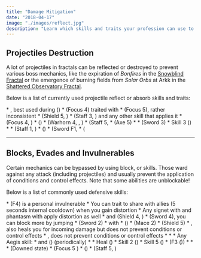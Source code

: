 ```yaml
---
title: "Damage Mitigation"
date: "2018-04-17"
image: "./images/reflect.jpg"
description: "Learn which skills and traits your profession can use to avoid damaging mechanics."
---
```


## Projectiles Destruction

A lot of projectiles in fractals can be reflected or destroyed to prevent various boss mechanics, like the expiration of _Bonfires_ in the [Snowblind Fractal](https://discretize.eu/fractals/snowblind) or the emergence of burning fields from _Solar Orbs_ at Arkk in the [Shattered Observatory Fractal](https://discretize.eu/fractals/shattered-observatory).

Below is a list of currently used projectile reflect or absorb skills and traits:

<CardGroup itemsPerRow="3">

<Card color="mesmer">
<CardHeader>
<Specialization name="mesmer"/>
</CardHeader>
<CardContent>
* <Skill id="10302"/>, best used during <Skill id="29830"/> (<Icon name="chronomancer"/>)
* <Skill id="10186"/> (Focus 4) traited with <Trait id="751"/>
* <Skill id="10282"/> (Focus 5), rather inconsistent
* <Skill id="30643"/> (Shield 5, <Icon name="chronomancer"/>)
</CardContent>
</Card>

<Card color="elementalist">
<CardHeader>
<Specialization name="elementalist"/>
</CardHeader>
<CardContent>
* <Skill id="5685"/> (Staff 3, <Skill id="5495" text="false"/>) and any other skill that applies it
* <Skill id="5530"/> (Focus 4, <Skill id="5494" text="false"/>)
* <Skill id="30432"/> (<Icon name="tempest"/>)
* <Skill id="29453"/> (Warhorn 4, <Skill id="5495" text="false"/>, <Icon name="tempest"/>)
</CardContent>
</Card>

<Card color="ranger">
<CardHeader>
<Specialization name="ranger"/>
</CardHeader>
<CardContent>
* <Skill id="31496"/> (Staff 5, <Icon name="druid"/>
* <Skill id="12639"/> (Axe 5)
</CardContent>
</Card>

<Card color="guardian">
<CardHeader>
<Specialization name="guardian"/>
</CardHeader>
<CardContent>
* <Skill id="9251"/>
* <Skill id="9107"/> (Sword 3)
* <Skill id="42259"/> Skill 3 (<Icon name="firebrand"/>)
</CardContent>
</Card>

<Card color="thief">
<CardHeader>
<Specialization name="thief"/>
</CardHeader>
<CardContent>
* <Skill id="14184"/>
* <Skill id="30434"/> (Staff 1, <Icon name="daredevil"/>)
</CardContent>
</Card>

<Card color="warrior">
<CardHeader>
<Specialization name="warrior"/>
</CardHeader>
<CardContent>
* <Skill id="30074"/> (<Icon name="berserker"/>)
* <Skill id="30682"/> (Sword F1, <Icon name="berserker"/>
* <Skill id="45333"/> (<Icon name="spellbreaker"/>
</CardContent>
</Card>

</CardGroup>

---

## Blocks, Evades and Invulnerables

Certain mechanics can be bypassed by using block, <Effect name="invulnerability"/> or <Boon name="aegis"/> skills. Those ward against any attack (including projectiles) and usually prevent the application of conditions and control effects. Note that some abilities are unblockable!

Below is a list of commonly used defensive skills:

<CardGroup itemsPerRow="3">

<Card color="mesmer">
<CardHeader>
<Specialization name="mesmer"/>
</CardHeader>
<CardContent>
* <Skill id="10192"/> (F4) is a personal invulnerable 
    * You can trait <Trait id="1852"/> to share <Boon name="aegis"/> with allies (5 seconds internal cooldown) when you gain distortion
    * Any signet with <Trait id="713"/> and phantasm with <Trait id="1866"/> apply distortion as well
* <Skill id="30769"/> and <Skill id="29649"/> (Shield 4, <Icon name="chronomancer"/>)
* <Skill id="10280"/> (Sword 4), you can block more by jumping
* <Skill id="10334"/> (Sword 2)
* <Skill id="29526"/> with <Boon name="aegis"/>
</CardContent>
</Card>

<Card color="warrior">
<CardHeader>
<Specialization name="warrior"/>
</CardHeader>
<CardContent>
* <Skill id="30074"/> (<Icon name="berserker"/>)
* <Skill id="14507"/> (Mace 2)
* <Skill id="14362"/> (Shield 5)
* <Skill id="21815"/>, also heals you for incoming damage but does not prevent conditions or control effects
* <Skill id="14392"/>, does not prevent conditions or control effects
</CardContent>
</Card>

<Card color="guardian">
<CardHeader>
<Specialization name="guardian"/>
</CardHeader>
<CardContent>
* <Skill id="9102"/>
* <Skill id="9154"/>
* Any Aegis skill:
    * <Skill id="9118"/> and <Skill id="42259"/> (<Icon name="firebrand"/>) (periodically)
    * <Skill id="9084"/>
    * <Skill id="41475"/> Heal (<Icon name="firebrand"/>)
    * <Skill id="42259"/> Skill 2 (<Icon name="firebrand"/>)
    * <Skill id="42259"/> Skill 5 (<Icon name="firebrand"/>)
* <Skill id="30029"/> (F3 (<Icon name="dragonhunter"/>))
</CardContent>
</Card>

<Card color="elementalist">
<CardHeader>
<Specialization name="elementalist"/>
</CardHeader>
<CardContent>
* <Skill id="5641"/>
* <Skill id="5554"/>
* <Skill id="5564"/> (Downed state)  
* <Skill id="5521"/> (Focus 5 <Skill id="5495" text="false"/>)
</CardContent>
</Card>

<Card color="thief">
<CardHeader>
<Specialization name="thief"/>
</CardHeader>
<CardContent>
* <Skill id="30661"/> (<Icon name="daredevil"/>)
* <Skill id="30597"/> (Staff 5, <Icon name="daredevil"/>)
</CardContent>
</Card>

</CardGroup>
